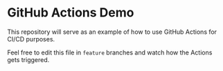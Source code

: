 # GitHub Actions Demo

This repository will serve as an example of how to use GitHub Actions for CI/CD purposes.

Feel free to edit this file in `feature` branches and watch how the Actions gets triggered.
